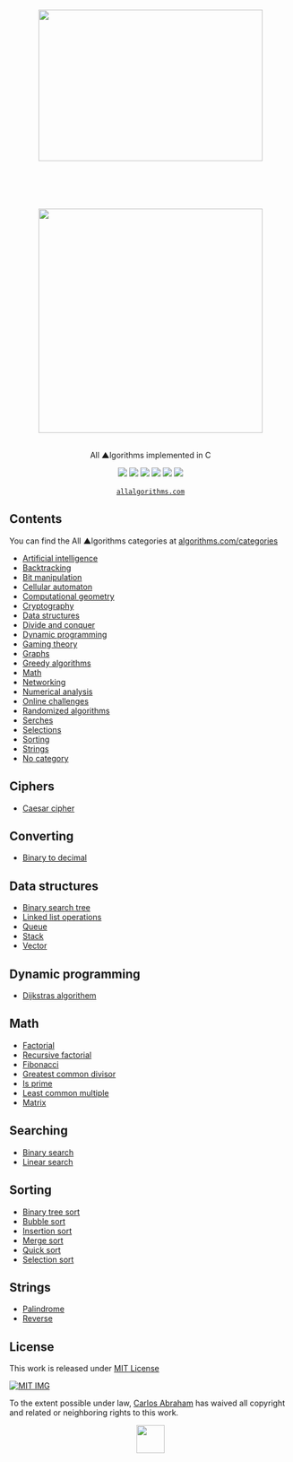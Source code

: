 
<!-- Please do not edit this file | This file is authomatically generated by ~/scripts/formatter.js -->
<div align="center">
<br>
<br>
<br>
<br>
<img width="400" height="270" src="https://cdn.jsdelivr.net/npm/@programming-languages-logos/c@0.0.3/c.svg">
<br>
<br>
<br>
<br>
<br>
<br>
<img src="https://cdn.abranhe.com/projects/algorithms/algorithms.svg" width="400px">
<br>
<br>
<p>All ▲lgorithms implemented in C</p>
<a href="https://allalgorithms.com"><img src="https://cdn.abranhe.com/projects/algorithms/badge.svg"></a>
<a href="https://github.com/abranhe/algorithms/blob/master/license"><img src="https://img.shields.io/github/license/abranhe/algorithms.svg" /></a>
<a href="https://cash.me/$abranhe"><img src="https://cdn.abranhe.com/badges/cash-me.svg"></a>
<a href="https://patreon.com/abranhe"><img src="https://cdn.abranhe.com/badges/patreon.svg" /></a>
<a href="https://paypal.me/abranhe/10"><img src="https://cdn.abranhe.com/badges/paypal.svg" /></a>
<a href="https://travis-ci.org/AllAlgorithms/c"><img src="https://img.shields.io/travis/AllAlgorithms/c.svg?label=%E2%96%B2%20style" /></a>
<br>
<br>
<a href="https://allalgorithms.com"><code>allalgorithms.com</code></a>
</div>

<!-- Please do not edit this file | This file is authomatically generated by ~/scripts/formatter.js -->

## Contents

You can find the All ▲lgorithms categories at [algorithms.com/categories](https://algorithms.com/categories)

 - [Artificial intelligence](#artificial-intelligence)
 - [Backtracking](#backtracking)
 - [Bit manipulation](#bit-manipulation)
 - [Cellular automaton](#cellular-automaton)
 - [Computational geometry](#computational-geometry)
 - [Cryptography](#cryptography)
 - [Data structures](#data-structures)
 - [Divide and conquer](#divide-and-conquer)
 - [Dynamic programming](#dynamic-programming)
 - [Gaming theory](#gaming-theory)
 - [Graphs](#graphs)
 - [Greedy algorithms](#greedy-algorithms)
 - [Math](#math)
 - [Networking](#networking)
 - [Numerical analysis](#numerical-analysis)
 - [Online challenges](#online-challenges)
 - [Randomized algorithms](#randomized-algorithms)
 - [Serches](#serches)
 - [Selections](#selections)
 - [Sorting](#sorting)
 - [Strings](#strings)
 - [No category](#no-category)

## Ciphers

 - [Caesar cipher](ciphers/caesar_cipher.c)

## Converting

 - [Binary to decimal](converting/binary_to_decimal.c)

## Data structures

 - [Binary search tree](data-structures/binary_search_tree.c)
 - [Linked list operations](data-structures/linked_list_operations.c)
 - [Queue](data-structures/queue.c)
 - [Stack](data-structures/stack.c)
 - [Vector](data-structures/vector.c)

## Dynamic programming

 - [Dijkstras algorithem](dynamic-programming/dijkstras_algorithem.c)

## Math

 - [Factorial](math/factorial/factorial.c)
 - [Recursive factorial](math/factorial/recursive_factorial.c)
 - [Fibonacci](math/fibonacci.c)
 - [Greatest common divisor](math/greatest-common-divisor/greatest_common_divisor.c)
 - [Is prime](math/is-prime/is_prime.c)
 - [Least common multiple](math/least-common-multiple/least_common_multiple.c)
 - [Matrix](math/matrix-multiply-with-2d/matrix.c)

## Searching

 - [Binary search](searching/binary_search.c)
 - [Linear search](searching/linear_search.c)

## Sorting

 - [Binary tree sort](sorting/binary_tree_sort.c)
 - [Bubble sort](sorting/bubble_sort.c)
 - [Insertion sort](sorting/insertion_sort.c)
 - [Merge sort](sorting/merge_sort.c)
 - [Quick sort](sorting/quick_sort.c)
 - [Selection sort](sorting/selection_sort.c)

## Strings

 - [Palindrome](strings/palindrome.c)
 - [Reverse](strings/reverse/reverse.c)

<!-- Please do not edit this file | This file is authomatically generated by ~/scripts/formatter.js -->

## License

This work is released under [MIT License][MIT]

[![MIT IMG][MIT-logo]][MIT]

To the extent possible under law, [Carlos Abraham](https://go.abranhe.com/github) has waived all copyright and related or neighboring rights to this work.

<div align="center">
	<a href="https://github.com/abranhe/algorithms">
		<img src="https://cdn.abranhe.com/projects/algorithms/logo.svg" width="50px">
	</a>
  <br>
</div>

[MIT]: https://github.com/abranhe/algorithms/blob/master/license
[MIT-logo]: https://cdn.abranhe.com/projects/algorithms/mit-license.png
